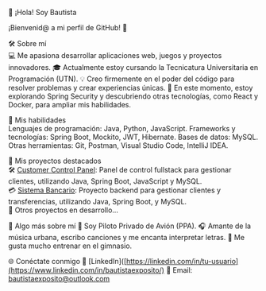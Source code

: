 👋 ¡Hola! Soy Bautista

¡Bienvenid@ a mi perfil de GitHub! 🌟

🛠️ Sobre mí  
💻 Me apasiona desarrollar aplicaciones web, juegos y proyectos innovadores.
🎓 Actualmente estoy cursando la Tecnicatura Universitaria en Programación (UTN).
💡 Creo firmemente en el poder del código para resolver problemas y crear experiencias únicas.
🌱 En este momento, estoy explorando Spring Security y descubriendo otras tecnologías, como React y Docker, para ampliar mis habilidades.

🚀 Mis habilidades  
Lenguajes de programación: Java, Python, JavaScript.
Frameworks y tecnologías: Spring Boot, Mockito, JWT, Hibernate.
Bases de datos: MySQL.
Otras herramientas: Git, Postman, Visual Studio Code, IntelliJ IDEA.

📂 Mis proyectos destacados  
🛠️ [Customer Control Panel](https://github.com/bautiexposito/customer-control-panel): Panel de control fullstack para gestionar clientes, utilizando Java, Spring Boot, JavaScript y MySQL.  
💳 [Sistema Bancario](https://github.com/tu-usuario/customer-control-panel): Proyecto backend para gestionar clientes y transferencias, utilizando Java, Spring Boot, y MySQL.  
🦋 Otros proyectos en desarrollo...

🎵 Algo más sobre mí
🛫 Soy Piloto Privado de Avión (PPA).
🎧 Amante de la música urbana, escribo canciones y me encanta interpretar letras.
💪 Me gusta mucho entrenar en el gimnasio.

🌐 Conéctate conmigo
💼 [LinkedIn]([https://linkedin.com/in/tu-usuario](https://www.linkedin.com/in/bautistaexposito/)
📧 Email: bautistaexposito@outlook.com
